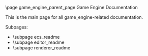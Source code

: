 \page game_engine_parent_page Game Engine Documentation

This is the main page for all game_engine-related documentation.

Subpages:
- \subpage ecs_readme
- \subpage editor_readme
- \subpage renderer_readme

